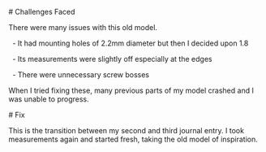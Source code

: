 \# Challenges Faced



There were many issues with this old model.

&nbsp;	- It had mounting holes of 2.2mm diameter but then I decided upon 1.8

&nbsp;	- Its measurements were slightly off especially at the edges

&nbsp;	- There were unnecessary screw bosses



When I tried fixing these, many previous parts of my model crashed and I was unable to progress.



\# Fix



This is the transition between my second and third journal entry. I took measurements again and started fresh, taking the old model of inspiration.

